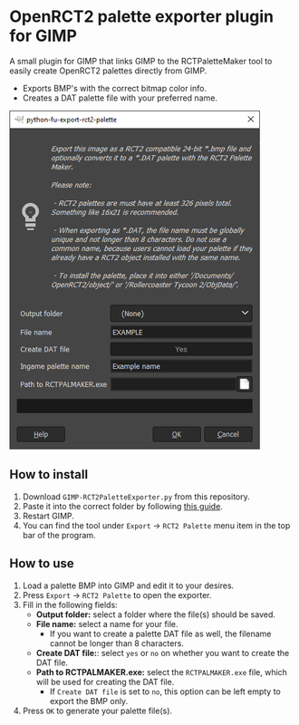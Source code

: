 # OpenRCT2 palette exporter plugin for GIMP

A small plugin for GIMP that links GIMP to the RCTPaletteMaker tool to easily create OpenRCT2 palettes directly from GIMP.

- Exports BMP's with the correct bitmap color info.
- Creates a DAT palette file with your preferred name.

![(Image of the export plugin in GIMP)](https://raw.githubusercontent.com/Basssiiie/GIMP-RCT2PaletteExporter/main/images/plugin.png)

## How to install

1. Download `GIMP-RCT2PaletteExporter.py` from this repository.
2. Paste it into the correct folder by following [this guide](https://thegimptutorials.com/how-to-install-gimp-plugins/).
3. Restart GIMP.
4. You can find the tool under `Export` -> `RCT2 Palette` menu item in the top bar of the program.

## How to use

1. Load a palette BMP into GIMP and edit it to your desires.
2. Press `Export` -> `RCT2 Palette` to open the exporter.
3. Fill in the following fields:
   - **Output folder:** select a folder where the file(s) should be saved.
   - **File name:** select a name for your file.
     - If you want to create a palette DAT file as well, the filename cannot be longer than 8 characters.
   - **Create DAT file:**: select `yes` or `no` on whether you want to create the DAT file.
   - **Path to RCTPALMAKER.exe:** select the `RCTPALMAKER.exe` file, which will be used for creating the DAT file.
     - If `Create DAT file` is set to `no`, this option can be left empty to export the BMP only.
4. Press `OK` to generate your palette file(s).